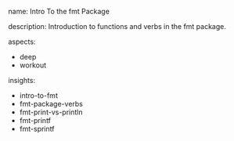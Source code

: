 name: Intro To the fmt Package

description: Introduction to functions and verbs in the fmt package.

aspects:
  - deep
  - workout

insights:
  - intro-to-fmt
  - fmt-package-verbs
  - fmt-print-vs-println
  - fmt-printf
  - fmt-sprintf